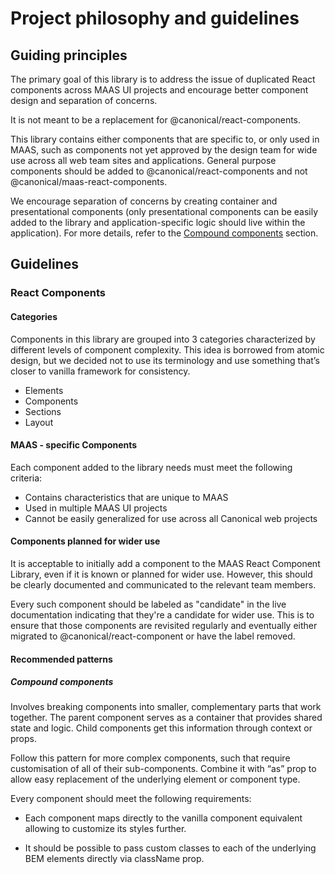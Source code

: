 # Project philosophy and guidelines

## Guiding principles

The primary goal of this library is to address the issue of duplicated React components across MAAS UI projects and encourage better component design and separation of concerns.

It is not meant to be a replacement for @canonical/react-components.

This library contains either components that are specific to, or only used in MAAS, such as components not yet approved by the design team for wide use across all web team sites and applications. General purpose components should be added to @canonical/react-components and not @canonical/maas-react-components.

We encourage separation of concerns by creating container and presentational components (only presentational components can be easily added to the library and application-specific logic should live within the application). For more details, refer to the [Compound components](#compound-components) section.

## Guidelines

### React Components

#### Categories

Components in this library are grouped into 3 categories characterized by different levels of component complexity. This idea is borrowed from atomic design, but we decided not to use its terminology and use something that’s closer to vanilla framework for consistency.

- Elements
- Components
- Sections
- Layout

#### MAAS - specific Components

Each component added to the library needs must meet the following criteria:

- Contains characteristics that are unique to MAAS
- Used in multiple MAAS UI projects
- Cannot be easily generalized for use across all Canonical web projects

#### Components planned for wider use

It is acceptable to initially add a component to the MAAS React Component Library, even if it is known or planned for wider use. However, this should be clearly documented and communicated to the relevant team members.

Every such component should be labeled as "candidate"  in the live documentation indicating that they're a candidate for wider use. This is to ensure that those components are revisited regularly and eventually either migrated to @canonical/react-component or have the label removed.

#### Recommended patterns

##### Compound components

Involves breaking components into smaller, complementary parts that work together. The parent component serves as a container that provides shared state and logic. Child components get this information through context or props.

Follow this pattern for more complex components, such that require customisation of all of their sub-components. Combine it with “as” prop to allow easy replacement of the underlying element or component type.

Every component should meet the following requirements:

- Each component maps directly to the vanilla component equivalent allowing to customize its styles further.

- It should be possible to pass custom classes to each of the underlying BEM elements directly via className prop.
